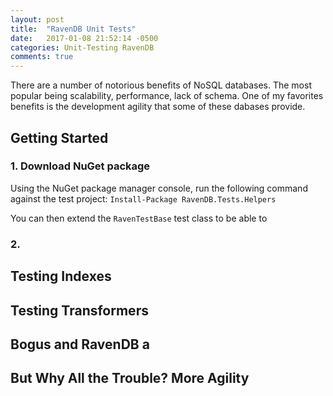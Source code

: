```yaml
---
layout: post
title:  "RavenDB Unit Tests"
date:   2017-01-08 21:52:14 -0500
categories: Unit-Testing RavenDB
comments: true
---
```


There are a number of notorious benefits of NoSQL databases. The most popular being scalability, performance, lack of schema. 
One of my favorites benefits is the development agility that some of these dabases provide. 

## Getting Started

### 1. Download NuGet package
Using the NuGet package manager console, run the following command against the test project:
`Install-Package RavenDB.Tests.Helpers`

You can then extend the `RavenTestBase` test class to be able to 

### 2. 

## Testing Indexes

## Testing Transformers

## Bogus and RavenDB a 

## But Why All the Trouble? More Agility
